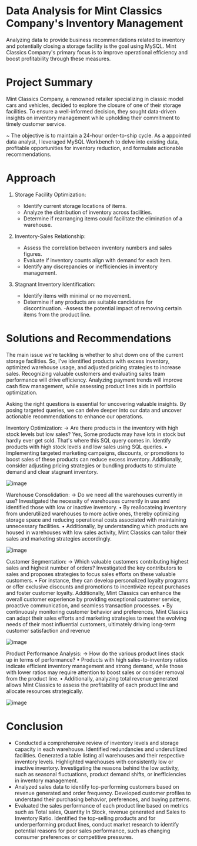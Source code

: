 # Data Analysis for Mint Classics Company's Inventory Management
Analyzing data to provide business recommendations related to inventory and potentially closing a storage facility is the goal using MySQL. Mint Classics Company's primary focus is to improve operational efficiency and boost profitability through these measures.

# Project Summary
Mint Classics Company, a renowned retailer specializing in classic model cars and vehicles, decided to explore the closure of one of their storage facilities. To ensure a well-informed decision, they sought data-driven insights on inventory management while upholding their commitment to timely customer service. 

~ The objective is to maintain a 24-hour order-to-ship cycle. As a appointed data analyst, I leveraged MySQL Workbench to delve into existing data, profitable opportunities for inventory reduction, and formulate actionable recommendations.

# Approach 
1. Storage Facility Optimization:
   - Identify current storage locations of items.
   - Analyze the distribution of inventory across facilities.
   - Determine if rearranging items could facilitate the elimination of a warehouse.

2. Inventory-Sales Relationship:
   - Assess the correlation between inventory numbers and sales figures.
   - Evaluate if inventory counts align with demand for each item.
   - Identify any discrepancies or inefficiencies in inventory management.

3. Stagnant Inventory Identification:
   - Identify items with minimal or no movement.
   - Determine if any products are suitable candidates for discontinuation.
   -Assess the potential impact of removing certain items from the product line.

# Solutions and Recommendations
The main issue we're tackling is whether to shut down one of the current storage facilities. So, I've identified products with excess inventory, optimized warehouse usage, and adjusted pricing strategies to increase sales. Recognizing valuable customers and evaluating sales team performance will drive efficiency. Analyzing payment trends will improve cash flow management, while assessing product lines aids in portfolio optimization.

Asking the right questions is essential for uncovering valuable insights. By posing targeted queries, we can delve deeper into our data and uncover actionable recommendations to enhance our operations.

Inventory Optimization:
→ Are there products in the inventory with high stock levels but low sales?
Yes, Some products may have lots in stock but hardly ever get sold. That's where this SQL query comes in. Identify products with high stock levels and low sales using SQL queries.
• Implementing targeted marketing campaigns, discounts, or promotions to boost sales of these products can reduce excess inventory. Additionally, consider adjusting pricing strategies or bundling products to stimulate demand and clear stagnant inventory.

![image](https://github.com/Mounika-Bonda/Mint-Classics-Retail-Analysis/assets/76002392/c86508fc-1a33-4369-88b7-456dd9bdb683)

Warehouse Consolidation:
→ Do we need all the warehouses currently in use?
Investigated the necessity of warehouses currently in use and identified those with low or inactive inventory.
• By reallocateing inventory from underutilized warehouses to more active ones, thereby optimizing storage space and reducing operational costs associated with maintaining unnecessary facilities.
• Additionally, by understanding which products are housed in warehouses with low sales activity, Mint Classics can tailor their sales and marketing strategies accordingly.

![image](https://github.com/Mounika-Bonda/Mint-Classics-Retail-Analysis/assets/76002392/70853365-c009-4748-94e3-3c8245dcb345)

Customer Segmentation:
→ Which valuable customers contributing highest sales and highest number of orders?
Investigated the key contributors to sales and proposes strategies to focus sales efforts on these valuable customers.
• For instance, they can develop personalized loyalty programs or offer exclusive discounts and promotions to incentivize repeat purchases and foster customer loyalty. Additionally, Mint Classics can enhance the overall customer experience by providing exceptional customer service, proactive communication, and seamless transaction processes.
• By continuously monitoring customer behavior and preferences, Mint Classics can adapt their sales efforts and marketing strategies to meet the evolving needs of their most influential customers, ultimately driving long-term customer satisfaction and revenue

![image](https://github.com/Mounika-Bonda/Mint-Classics-Retail-Analysis/assets/76002392/31028334-1093-43ab-92de-688abd40d026)

Product Performance Analysis:
→ How do the various product lines stack up in terms of performance?
• Products with high sales-to-inventory ratios indicate efficient inventory management and strong demand, while those with lower ratios may require attention to boost sales or consider removal from the product line.
• Additionally, analyzing total revenue generated allows Mint Classics to assess the profitability of each product line and allocate resources strategically.

![image](https://github.com/Mounika-Bonda/Mint-Classics-Retail-Analysis/assets/76002392/466d62f9-ba44-4455-812a-3c982c0bf78e)


# Conclusion
- Conducted a comprehensive review of inventory levels and storage capacity in each warehouse. Identified redundancies and underutilized facilities. Generated a table listing all warehouses and their respective 
  inventory levels. Highlighted warehouses with consistently low or inactive inventory. Investigating the reasons behind the low activity, such as seasonal fluctuations, product demand shifts, or inefficiencies in 
  inventory management. 
- Analyzed sales data to identify top-performing customers based on revenue generated and order frequency. Developed customer profiles to understand their purchasing behavior, preferences, and buying patterns.
- Evaluated the sales performance of each product line based on metrics such as Total sales, Quantity In Stock, revenue generated and Sales to Inventory Ratio. Identified the top-selling products and for 
  underperforming product lines, conduct market research to identify potential reasons for poor sales performance, such as changing consumer preferences or competitive pressures. 



